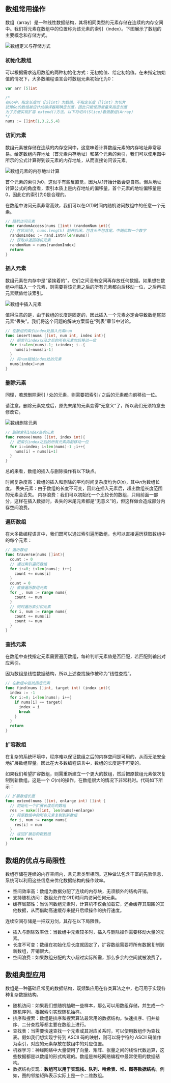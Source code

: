 ## 数组常用操作

数组（array）是一种线性数据结构，其将相同类型的元素存储在连续的内存空间中。我们将元素在数组中的位置称为该元素的索引（index）。下图展示了数组的主要概念和存储方式。

![数组定义与存储方式](assets/L01_数组/image.png)

### 初始化数组

可以根据需求选用数组的两种初始化方式：无初始值、给定初始值。在未指定初始值的情况下，大多数编程语言会将数组元素初始化为0：

```go
var arr [5]int

/*
在Go中，指定长度时（[5]int）为数组，不指定长度（[]int）为切片
犹豫Go的数组被设计成编译器期确定长度，因此只能使用常量来指定长度
为了方便实现扩容 extend()方法，以下将切片(Slice)看做数组(Array)
*/
nums := []int{1,3,2,5,4}
```

### 访问元素

数组元素被存储在连续的内存空间中，这意味着计算数组元素的内存地址非常容易。给定数组内存地址（首元素内存地址）和某个元素的索引，我们可以使用图中所示的公式计算得到该元素的内存地址，从而直接访问该元素。

![数组元素的内存地址计算](assets/L01_数组/image-1.png)

首个元素的索引为0，这似乎有些反直觉，因为从1开始计数会更自然。但从地址计算公式的角度看，索引本质上是内存地址的偏移量。首个元素的地址偏移量是0，因此它的索引为0是合理的。

在数组中访问元素非常高效，我们可以在$O(1)$时间内随机访问数组中的任意一个元素。

```go
// 随机访问元素
func randomAccess(nums []int) (randomNum int){
  // 在区间[0, nums.length) 前开后闭，包含头不包含尾。中随机取一个数字
  randomIndex := rand.Intn(len(nums))
  // 获取并返回随机元素
  randomNum = nums[randomIndex]
  return
}
```

### 插入元素

数组元素在内存中是“紧挨着的”，它们之间没有空间再存放任何数据。如果想在数组中间插入一个元素，则需要将该元素之后的所有元素都向后移动一位，之后再把元素赋值给该索引。

![数组中插入元素](assets/L01_数组/image-2.png)

值得注意的是，由于数组的长度是固定的，因此插入一个元素必定会导致数组尾部元素“丢失”。我们将这个问题的解决方案留在“列表”章节中讨论。

```go
// 在数组的索引index处插入元素num
func insert(nums []int, num int, index int){
  // 把索引index以及之后的所有元素向后移动一位
  for i:=len(nums)-1; i>index; i--{
    nums[i]=nums[i-1]
  }
  // 将num赋给index处的元素
  nums[index]=num
}
```

### 删除元素

同理，若想删除索引 $i$ 处的元素，则需要把索引 $i$ 之后的元素都向前移动一位。

请注意，删除元素完成后，原先末尾的元素变得“无意义”了，所以我们无须特意去修改它。

![数组删除元素](assets/L01_数组/image-3.png)

```go
// 删除索引index处的元素
func remove(nums []int, index int){
  // 把索引index之后的所有元素向前移动一位
  for i:=index; i<len(nums)-1 ;i++{
    nums[i] = nums[i+1]
  }
}
```

总的来看，数组的插入与删除操作有以下缺点。

时间复杂度高：数组的插入和删除的平均时间复杂度均为$O(n)$，其中$n$为数组长度。
丢失元素：由于数组的长度不可变，因此在插入元素后，超出数组长度范围的元素会丢失。
内存浪费：我们可以初始化一个比较长的数组，只用前面一部分，这样在插入数据时，丢失的末尾元素都是“无意义”的，但这样做会造成部分内存空间浪费。

### 遍历数组

在大多数编程语言中，我们既可以通过索引遍历数组，也可以直接遍历获取数组中的每个元素：

```go
// 遍历数组
func traverse(nums []int){
  count := 0
  // 通过索引遍历数组
  for i:=0; i<len(nums); i++{
    count += nums[i]
  }
  count = 0
  // 直接遍历数组元素
  for _, num := range nums{
    count += num
  }
  // 同时遍历索引和元素
  for i, num := range nums{
    count += nums[i]
    count += num
  }
}
```

### 查找元素

在数组中查找指定元素需要遍历数组，每轮判断元素值是否匹配，若匹配则输出对应索引。

因为数组是线性数据结构，所以上述查找操作被称为“线性查找”。

```go
// 在数组中查找指定元素
func find(nums []int, target int) (index int){
  index := -1
  for i:=0; i<len(nums); i++{
    if nums[i] == target{
      index = i
      break
    }
  }
  return
}
```

### 扩容数组

在复杂的系统环境中，程序难以保证数组之后的内存空间是可用的，从而无法安全地扩展数组容量。因此在大多数编程语言中，数组的长度是不可变的。

如果我们希望扩容数组，则需重新建立一个更大的数组，然后把原数组元素依次复制到新数组。这是一个 
$O(n)$的操作，在数组很大的情况下非常耗时。代码如下所示：

```go
// 扩展数组长度
func extend(nums []int, enlarge int) []int {
  // 初始化一个扩展长度后的数组
  res := make([]int, len(nums)+enlarge)
  // 将原数组中的所有元素复制到新数组
  for i, num := range nums{
    res[i] = num
  }
  // 返回扩展后的新数组
  return res
}
```


## 数组的优点与局限性

数组存储在连续的内存空间内，且元素类型相同。这种做法包含丰富的先验信息，系统可以利用这些信息来优化数据结构的操作效率。

- 空间效率高：数组为数据分配了连续的内存块，无须额外的结构开销。
- 支持随机访问：数组允许在$O(1)$时间内访问任何元素。
- 缓存局部性：当访问数组元素时，计算机不仅会加载它，还会缓存其周围的其他数据，从而借助高速缓存来提升后续操作的执行速度。

连续空间存储是一把双刃剑，其存在以下局限性。

- 插入与删除效率低：当数组中元素较多时，插入与删除操作需要移动大量的元素。
- 长度不可变：数组在初始化后长度就固定了，扩容数组需要将所有数据复制到新数组，开销很大。
- 空间浪费：如果数组分配的大小超过实际所需，那么多余的空间就被浪费了。

## 数组典型应用

数组是一种基础且常见的数据结构，既频繁应用在各类算法之中，也可用于实现各种复杂数据结构。

- 随机访问：如果我们想随机抽取一些样本，那么可以用数组存储，并生成一个随机序列，根据索引实现随机抽样。
- 排序和搜索：数组是排序和搜索算法最常用的数据结构。快速排序、归并排序、二分查找等都主要在数组上进行。
- 查找表：当需要快速查找一个元素或其对应关系时，可以使用数组作为查找表。假如我们想实现字符到 ASCII 码的映射，则可以将字符的 ASCII 码值作为索引，对应的元素存放在数组中的对应位置。
- 机器学习：神经网络中大量使用了向量、矩阵、张量之间的线性代数运算，这些数据都是以数组的形式构建的。数组是神经网络编程中最常使用的数据结构。
- 数据结构实现：**数组可以用于实现栈、队列、哈希表、堆、图等数据结构**。例如，图的邻接矩阵表示实际上是一个二维数组。